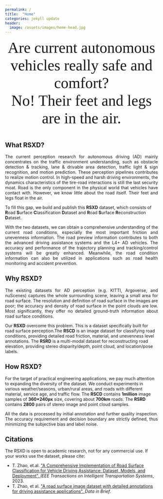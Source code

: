 ```yaml
---
permalink: /
title:  "Home"
categories: jekyll update
header:
  image: /assets/images/home-head.jpg
---
```



<div align='center'>
    <span style="font-family: verdana; font-size: 50px">Are current autonomous vehicles really safe and comfort? </span>
</div>
<div align='center'>
    <span  style="font-family: verdana; font-size: 50px">No! Their feet and legs are in the air. </span>
</div>
<br>


## What RSXD?
<p style="text-align: justify;">
The current perception research for autonomous driving (AD) mainly concentrates on the traffic environment understanding, such as obstacle
detection & tracking, lane & drivable area detection,  traffic light & sign recognition, and motion prediction. These perception pipelines contributes to realize motion control.
In high-speed and harsh driving environments, the dynamics characteristics of the tire-road interactions is still the last security moat. 
Road is the only component in the physical world that vehicles have contact with. However, we know little about the road itself. 
Their feet and legs float in the air.
</p>

To fill this gap, we build and publish this **RSXD** dataset, which consists of **R**oad **S**urface **C**lassification **D**ataset 
and **R**oad **S**urface **R**econstruction **D**ataset. 

<p style="text-align: justify;">
With the two datasets, we can obtain a comprehensive understanding of the current road conditions, especially the most important friction and unevenness information. 
The road preview information contributes to both the advanced driving assistance systems and the L4+ AD vehicles. The accuracy and performance of the trajectory planning and tracking/control systems will be greatly enhanced. 
Meanwhile, the road condition information can also be utilized in applications such as road health monitoring and accident prevention. 
</p>

## Why RSXD?
<p style="text-align: justify;">
The existing datasets for AD perception (e.g. KITTI, Argoverse, and nuScenes) captures the whole surrounding scene, leaving a small area for road surface. 
The resolution and definition of road surface in the images are poor; the accuracy and density of road surface in the point clouds are low.
Most significantly, they offer no detailed ground-truth information about road surface conditions.
</p>

Our **RSXD** overcome this problem. This is a dataset specifically built for road surface perception.The **RSCD** is an image dataset for classifying road conditions, providing
detailed road friction, material, and unevenness level annotations. The **RSRD** is a multi-modal dataset for reconstructing road elevation, providing stereo disparity/depth, point cloud, and location/pose labels. 

## How RSXD?
For the target of practical engineering applications, we pay much attention to expanding the diversity of the dataset. We conduct experiments in various weather/seasons, urban/rural areas, 
and roads with different material, service age, and traffic flow. The **RSCD** contains **1million** image samples of **360*240px** size, covering about **700km** roads. The **RSRD**
contains **2800** pairs of stereo image and point cloud samples.

<p style="text-align: justify;">
All the data is processed by initial annotation and further quality inspection. The accuracy requirement and decision boundary are strictly defined, thus minimizing the subjective bias and label noise.
</p>


## Citations

The RSXD is open to academic research, not for any commercial use. If your works use the dataset, please cite:<br>
- T. Zhao, et.al. <a href="https://ieeexplore.ieee.org/abstract/document/10101715">"A Comprehensive Implementation of Road Surface Classification for Vehicle Driving Assistance: Dataset, Models, and Deployment". </a> *IEEE Transactions on Intelligent Transportation Systems*, 2023.<br>
- T. Zhao, et al. <a href="https://doi.org/10.1016/j.dib.2022.108483"> "A road surface image dataset with detailed annotations for driving assistance applications". </a> *Data in Brief*.<br>
